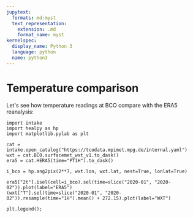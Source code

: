 ```yaml
---
jupytext:
  formats: md:myst
  text_representation:
    extension: .md
    format_name: myst
kernelspec:
  display_name: Python 3
  language: python
  name: python3
---
```


# Temperature comparison

Let's see how temperature readings at BCO compare with the ERA5 reanalysis:

```{code-cell} ipython3
import intake
import healpy as hp
import matplotlib.pylab as plt

cat = intake.open_catalog("https://tcodata.mpimet.mpg.de/internal.yaml")
wxt = cat.BCO.surfacemet_wxt_v1.to_dask()
era5 = cat.HERA5(time="PT1H").to_dask()

i_bco = hp.ang2pix(2**7, wxt.lon, wxt.lat, nest=True, lonlat=True)

era5["2t"].isel(cell=i_bco).sel(time=slice("2020-01", "2020-02")).plot(label="ERA5")
(wxt["T"].sel(time=slice("2020-01", "2020-02")).resample(time="1H").mean() + 272.15).plot(label="WXT")

plt.legend();
```
